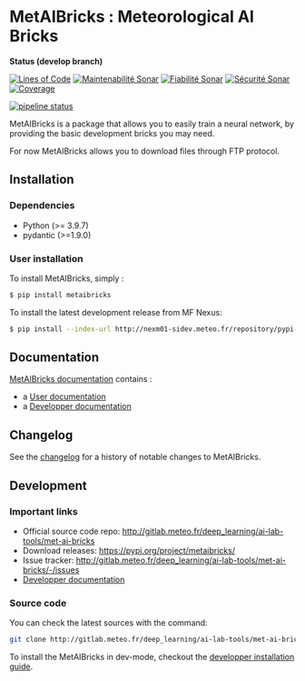# MetAIBricks : Meteorological AI Bricks

**Status (develop branch)**

[![Lines of Code](http://sonar.meteo.fr/api/project_badges/measure?project=metaibricks&metric=ncloc)](http://sonar.meteo.fr/dashboard?id=metaibricks) [![Maintenabilité Sonar](http://sonar.meteo.fr/api/project_badges/measure?project=metaibricks&metric=sqale_rating)](http://sonar.meteo.fr/dashboard?id=metaibricks) [![Fiabilité Sonar](http://sonar.meteo.fr/api/project_badges/measure?project=metaibricks&metric=reliability_rating)](http://sonar.meteo.fr/dashboard?id=metaibricks) [![Sécurité Sonar](http://sonar.meteo.fr/api/project_badges/measure?project=metaibricks&metric=security_rating)](http://sonar.meteo.fr/dashboard?id=metaibricks) [![Coverage](http://sonar.meteo.fr/api/project_badges/measure?project=metaibricks&metric=coverage)](http://sonar.meteo.fr/dashboard?id=metaibricks)

[![pipeline status](http://gitlab.meteo.fr/deep_learning/ai-lab-tools/met-ai-bricks/badges/dev/pipeline.svg)](http://gitlab.meteo.fr/deep_learning/ai-lab-tools/met-ai-bricks/-/commits/dev)

MetAIBricks is a package that allows you to easily train a neural network, by providing the basic development bricks you may need.

For now MetAIBricks allows you to download files through FTP protocol.

## Installation

### Dependencies
* Python (>= 3.9.7)
* pydantic (>=1.9.0)

### User installation

To install MetAIBricks, simply :
```bash
$ pip install metaibricks
```

To install the latest development release from MF Nexus:
```bash
$ pip install --index-url http://nexm01-sidev.meteo.fr/repository/pypi-snapshots-metaibricks/simple --trusted-host nexm01-sidev.meteo.fr metaibricks
```

## Documentation

[MetAIBricks documentation](docs/home.md) contains :
 * a [User documentation](docs/user_docs.md)
 * a [Developper documentation](docs/dev_docs.md)

## Changelog

See the [changelog](CHANGELOG.md) for a history of notable changes to MetAIBricks.

## Development

### Important links

* Official source code repo: http://gitlab.meteo.fr/deep_learning/ai-lab-tools/met-ai-bricks
* Download releases: https://pypi.org/project/metaibricks/
* Issue tracker: http://gitlab.meteo.fr/deep_learning/ai-lab-tools/met-ai-bricks/-/issues
* [Developper documentation](docs/dev_docs.md)

### Source code

You can check the latest sources with the command:

```bash
git clone http://gitlab.meteo.fr/deep_learning/ai-lab-tools/met-ai-bricks.git
```

To install the MetAIBricks in dev-mode, checkout the [developper installation guide](docs/dev_docs.md#dev-installation).

